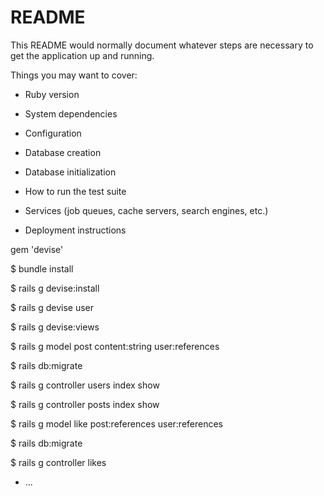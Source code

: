 # README

This README would normally document whatever steps are necessary to get the
application up and running.

Things you may want to cover:

* Ruby version

* System dependencies

* Configuration

* Database creation

* Database initialization

* How to run the test suite

* Services (job queues, cache servers, search engines, etc.)

* Deployment instructions

gem 'devise'

$ bundle install

$ rails g devise:install

$ rails g devise user

$ rails g devise:views

$ rails g model post content:string user:references

$ rails db:migrate

$ rails g controller users index show

$ rails g controller posts index show

$ rails g model like post:references user:references

$ rails db:migrate

$ rails g controller likes

* ...
